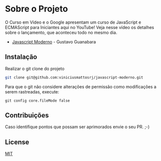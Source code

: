 # Sobre o Projeto
O Curso em Vídeo e o Google apresentam um curso de JavaScript e ECMAScript para Iniciantes aqui no YouTube! Veja nesse vídeo os detalhes sobre o lançamento, que aconteceu todo no mesmo dia.
- <a href="https://www.youtube.com/watch?v=BXqUH86F-kA">Javascript Moderno</a> - Gustavo Guanabara


## Instalação
Realizar o git clone do projeto
```bash
git clone git@github.com:viniciusmattosrj/javascript-moderno.git
```

Para que o git não considere alterações de permissão como modificações a serem rastreadas, execute:
```
git config core.fileMode false
```

## Contribuições
Caso identifique pontos
que possam ser aprimorados envie o seu PR. ;-)


## License
[MIT](https://choosealicense.com/licenses/mit/)
